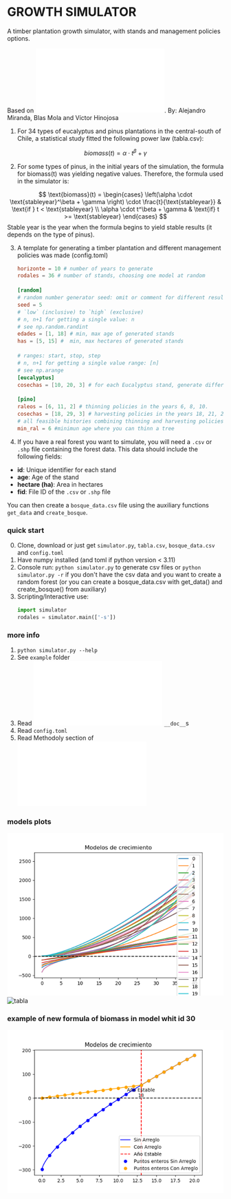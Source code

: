 # GROWTH SIMULATOR

A timber plantation growth simulator, with stands and management policies options.

Based on !["Modelos de predicción de biomasa a nivel de rodal en plantaciones de Eucalyptus globulus y Pinus radiata en Zona centro sur de en Chile"](Modelos%20de%20predicción%20de%20biomasa%20a%20nivel%20de%20rodal%20en%20plantaciones%20de%20Eucalyptus%20globulus%20en%20Chile.pdf). By: Alejandro Miranda, Blas Mola and Víctor Hinojosa

1. For 34 types of eucalyptus and pinus plantations in the central-south of Chile, a statistical study fitted the following power law (tabla.csv):
   
$$
biomass(t) = \alpha \cdot t^\beta + \gamma
$$

2. For some types of pinus, in the initial years of the simulation, the formula for biomass(t) was yielding negative values. Therefore, the formula used in the simulator is:

$$
\text{biomass}(t) = 
\begin{cases} 
\left(\alpha \cdot \text{stableyear}^\beta + \gamma \right) \cdot \frac{t}{\text{stableyear}} & \text{if } t < \text{stableyear} \\
\alpha \cdot t^\beta + \gamma & \text{if} t >= \text{stableyear}
\end{cases}
$$
Stable year is the year when the formula begins to yield stable results (it depends on the type of pinus).

3. A template for generating a timber plantation and different management policies was made (config.toml)
    ```toml
    horizonte = 10 # number of years to generate
    rodales = 36 # number of stands, choosing one model at random

    [random]
    # random number generator seed: omit or comment for different results each run
    seed = 5
    # `low` (inclusive) to `high` (exclusive)
    # n, n+1 for getting a single value: n
    # see np.random.randint
    edades = [1, 18] # min, max age of generated stands
    has = [5, 15] #  min, max hectares of generated stands

    # ranges: start, stop, step
    # n, n+1 for getting a single value range: [n]
    # see np.arange
    [eucalyptus]
    cosechas = [10, 20, 3] # for each Eucalyptus stand, generate different biomass histories harvesting in the year 10, 13, 16 and 19 (4 histories) 
    
    [pino]
    raleos = [6, 11, 2] # thinning policies in the years 6, 8, 10.
    cosechas = [18, 29, 3] # harvesting policies in the years 18, 21, 24, ... (every 3 years)
    # all feasible histories combining thinning and harvesting policies will be generated
    min_ral = 6 #minimun age where you can thinn a tree
    ```
2.  If you have a real forest you want to simulate, you will need a `.csv` or `.shp` file containing the forest data. This data should include the following fields:

- **id**: Unique identifier for each stand  
- **age**: Age of the stand  
- **hectare (ha)**: Area in hectares  
- **fid**: File ID of the `.csv` or `.shp` file  

You can then create a `bosque_data.csv` file using the auxiliary functions `get_data` and `create_bosque`.

### quick start

0. Clone, download or just get `simulator.py`, `tabla.csv`, `bosque_data.csv` and `config.toml`
1. Have numpy installed (and toml if python version < 3.11)
2. Console run: `python simulator.py` to generate csv files or `python simulator.py -r` if you don't have the csv data and you want to create a random forest (or you can create a bosque_data.csv with get_data() and create_bosque() from auxiliary)
3. Scripting/Interactive use:
    ```python
    import simulator
    rodales = simulator.main(['-s'])
    ```

### more info

1. `python simulator.py --help`
2. See `example` folder
3. Read ![`simulator.py`](simulator.py) `__doc__`s
4. Read `config.toml`
5. Read Methodoly section of !["Modelos de predicción de biomasa a nivel de rodal en plantaciones de Eucalyptus globulus y Pinus radiata en Zona centro sur de en Chile"](Modelos%20de%20predicción%20de%20biomasa%20a%20nivel%20de%20rodal%20en%20plantaciones%20de%20Eucalyptus%20globulus%20en%20Chile.pdf)

### models plots

![models](models.png)
![tabla](tabla.png)
### example of new formula of biomass in model whit id 30
![1_id](model_30_id.png)  
